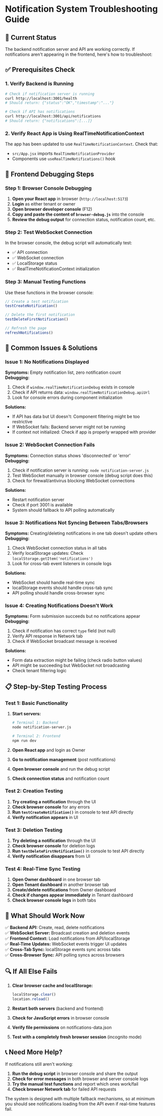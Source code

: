 # Notification System Troubleshooting Guide

## 🚨 Current Status

The backend notification server and API are working correctly. If notifications aren't appearing in the frontend, here's how to troubleshoot:

## ✅ Prerequisites Check

### 1. Verify Backend is Running
```bash
# Check if notification server is running
curl http://localhost:3001/health
# Should return: {"status":"OK","timestamp":"..."}

# Check if API has notifications
curl http://localhost:3001/api/notifications
# Should return: {"notifications":[...]}
```

### 2. Verify React App is Using RealTimeNotificationContext
The app has been updated to use `RealTimeNotificationContext`. Check that:
- `src/App.jsx` imports `RealTimeNotificationProvider`
- Components use `useRealTimeNotifications()` hook

## 🔧 Frontend Debugging Steps

### Step 1: Browser Console Debugging
1. **Open your React app** in browser (`http://localhost:5173`)
2. **Login** as either tenant or owner
3. **Open browser developer console** (F12)
4. **Copy and paste the content of `browser-debug.js`** into the console
5. **Review the debug output** for connection status, notification count, etc.

### Step 2: Test WebSocket Connection
In the browser console, the debug script will automatically test:
- ✅ API connection
- ✅ WebSocket connection  
- ✅ LocalStorage status
- ✅ RealTimeNotificationContext initialization

### Step 3: Manual Testing Functions
Use these functions in the browser console:
```javascript
// Create a test notification
testCreateNotification()

// Delete the first notification
testDeleteFirstNotification()

// Refresh the page
refreshNotifications()
```

## 🐛 Common Issues & Solutions

### Issue 1: No Notifications Displayed
**Symptoms:** Empty notification list, zero notification count  
**Debugging:**
1. Check if `window.realTimeNotificationDebug` exists in console
2. Check if API returns data: `window.realTimeNotificationDebug.apiUrl`
3. Look for console errors during component initialization

**Solutions:**
- If API has data but UI doesn't: Component filtering might be too restrictive
- If WebSocket fails: Backend server might not be running
- If context not initialized: Check if app is properly wrapped with provider

### Issue 2: WebSocket Connection Fails
**Symptoms:** Connection status shows 'disconnected' or 'error'  
**Debugging:**
1. Check if notification server is running: `node notification-server.js`
2. Test WebSocket manually in browser console (debug script does this)
3. Check for firewall/antivirus blocking WebSocket connections

**Solutions:**
- Restart notification server
- Check if port 3001 is available
- System should fallback to API polling automatically

### Issue 3: Notifications Not Syncing Between Tabs/Browsers
**Symptoms:** Creating/deleting notifications in one tab doesn't update others  
**Debugging:**
1. Check WebSocket connection status in all tabs
2. Verify localStorage updates: Check `localStorage.getItem('notifications')`
3. Look for cross-tab event listeners in console logs

**Solutions:**
- WebSocket should handle real-time sync
- localStorage events should handle cross-tab sync
- API polling should handle cross-browser sync

### Issue 4: Creating Notifications Doesn't Work
**Symptoms:** Form submission succeeds but no notifications appear  
**Debugging:**
1. Check if notification has correct `type` field (not null)
2. Verify API response in Network tab
3. Check if WebSocket broadcast message is received

**Solutions:**
- Form data extraction might be failing (check radio button values)
- API might be succeeding but WebSocket not broadcasting
- Check tenant filtering logic

## 📋 Step-by-Step Testing Process

### Test 1: Basic Functionality
1. **Start servers:**
   ```bash
   # Terminal 1: Backend
   node notification-server.js
   
   # Terminal 2: Frontend  
   npm run dev
   ```

2. **Open React app** and login as Owner
3. **Go to notification management** (post notifications)
4. **Open browser console** and run the debug script
5. **Check connection status** and notification count

### Test 2: Creation Testing
1. **Try creating a notification** through the UI
2. **Check browser console** for any errors
3. **Run `testCreateNotification()`** in console to test API directly
4. **Verify notification appears** in UI

### Test 3: Deletion Testing  
1. **Try deleting a notification** through the UI
2. **Check browser console** for deletion logs
3. **Run `testDeleteFirstNotification()`** in console to test API directly
4. **Verify notification disappears** from UI

### Test 4: Real-Time Sync Testing
1. **Open Owner dashboard** in one browser tab
2. **Open Tenant dashboard** in another browser tab  
3. **Create/delete notifications** from Owner dashboard
4. **Check if changes appear immediately** in Tenant dashboard
5. **Check browser console logs** in both tabs

## 🎯 What Should Work Now

✅ **Backend API:** Create, read, delete notifications  
✅ **WebSocket Server:** Broadcast creation and deletion events  
✅ **Frontend Context:** Load notifications from API/localStorage  
✅ **Real-Time Updates:** WebSocket events trigger UI updates  
✅ **Cross-Tab Sync:** localStorage events sync across tabs  
✅ **Cross-Browser Sync:** API polling syncs across browsers  

## 🔍 If All Else Fails

1. **Clear browser cache and localStorage:**
   ```javascript
   localStorage.clear()
   location.reload()
   ```

2. **Restart both servers** (backend and frontend)

3. **Check for JavaScript errors** in browser console

4. **Verify file permissions** on notifications-data.json

5. **Test with a completely fresh browser session** (incognito mode)

## 📞 Need More Help?

If notifications still aren't working:

1. **Run the debug script** in browser console and share the output
2. **Check for error messages** in both browser and server console logs  
3. **Try the manual test functions** and report which ones work/fail
4. **Check browser Network tab** for failed API requests

The system is designed with multiple fallback mechanisms, so at minimum you should see notifications loading from the API even if real-time features fail.